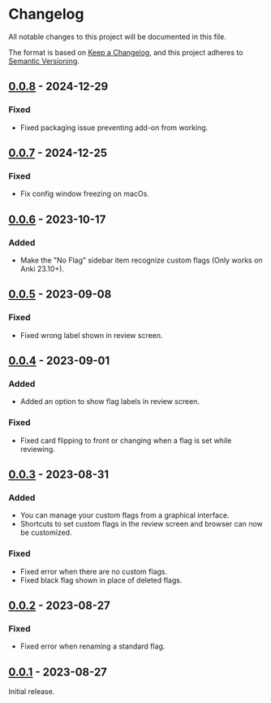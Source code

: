 # Changelog

All notable changes to this project will be documented in this file.

The format is based on [Keep a Changelog](https://keepachangelog.com/en/1.0.0/),
and this project adheres to [Semantic Versioning](https://semver.org/spec/v2.0.0.html).

## [0.0.8] - 2024-12-29

### Fixed

-   Fixed packaging issue preventing add-on from working.

## [0.0.7] - 2024-12-25

### Fixed

-   Fix config window freezing on macOs.

## [0.0.6] - 2023-10-17

### Added

-   Make the "No Flag" sidebar item recognize custom flags (Only works on Anki 23.10+).

## [0.0.5] - 2023-09-08

### Fixed

-   Fixed wrong label shown in review screen.

## [0.0.4] - 2023-09-01

### Added

-   Added an option to show flag labels in review screen.

### Fixed

-   Fixed card flipping to front or changing when a flag is set while reviewing.

## [0.0.3] - 2023-08-31

### Added

-   You can manage your custom flags from a graphical interface.
-   Shortcuts to set custom flags in the review screen and browser can now be customized.

### Fixed

-   Fixed error when there are no custom flags.
-   Fixed black flag shown in place of deleted flags.

## [0.0.2] - 2023-08-27

### Fixed

-   Fixed error when renaming a standard flag.

## [0.0.1] - 2023-08-27

Initial release.

[0.0.8]: https://github.com/abdnh/anki-more-flags/compare/0.0.7...0.0.8
[0.0.7]: https://github.com/abdnh/anki-more-flags/compare/0.0.6...0.0.7
[0.0.6]: https://github.com/abdnh/anki-more-flags/compare/0.0.5...0.0.6
[0.0.5]: https://github.com/abdnh/anki-more-flags/compare/0.0.4...0.0.5
[0.0.4]: https://github.com/abdnh/anki-more-flags/compare/0.0.3...0.0.4
[0.0.3]: https://github.com/abdnh/anki-more-flags/compare/0.0.2...0.0.3
[0.0.2]: https://github.com/abdnh/anki-more-flags/compare/0.0.1...0.0.2
[0.0.1]: https://github.com/abdnh/anki-more-flags/commits/0.0.1

